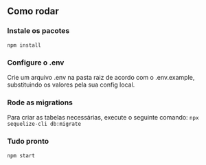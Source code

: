 ## Como rodar

### Instale os pacotes

`npm install`

### Configure o .env

Crie um arquivo .env na pasta raiz de acordo com o .env.example, substituindo os valores pela sua config local.

### Rode as migrations

Para criar as tabelas necessárias, execute o seguinte comando:
`npx sequelize-cli db:migrate`

### Tudo pronto

`npm start`
